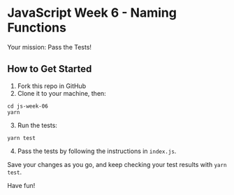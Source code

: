 # JavaScript Week 6 - Naming Functions

Your mission: Pass the Tests!

## How to Get Started

1. Fork this repo in GitHub
2. Clone it to your machine, then:

```console
cd js-week-06
yarn
```

3. Run the tests:

```console
yarn test
```

4. Pass the tests by following the instructions in `index.js`.

Save your changes as you go, and keep checking your test results with `yarn test`.

Have fun!